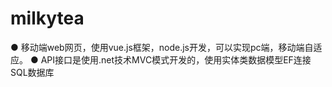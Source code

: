 # milkytea
● 移动端web网页，使用vue.js框架，node.js开发，可以实现pc端，移动端自适应。 ● API接口是使用.net技术MVC模式开发的，使用实体类数据模型EF连接SQL数据库
